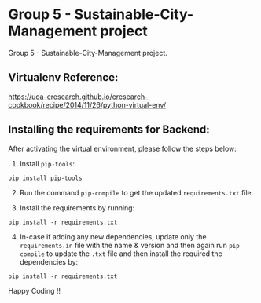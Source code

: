 # Group 5 - Sustainable-City-Management project

Group 5 - Sustainable-City-Management project. 


## Virtualenv Reference: 
https://uoa-eresearch.github.io/eresearch-cookbook/recipe/2014/11/26/python-virtual-env/


## Installing the requirements for Backend:
After activating the virtual environment, please follow the steps below: 

1. Install `pip-tools`:
```
pip install pip-tools
```

2. Run the command `pip-compile` to get the updated `requirements.txt` file.

3. Install the requirements by running:
```
pip install -r requirements.txt
```

4. In-case if adding any new dependencies, update only the `requirements.in` file with the name & version and then again run `pip-compile` to update the `.txt` file and then install the required the dependencies by:
```
pip install -r requirements.txt
```

Happy Coding !!
